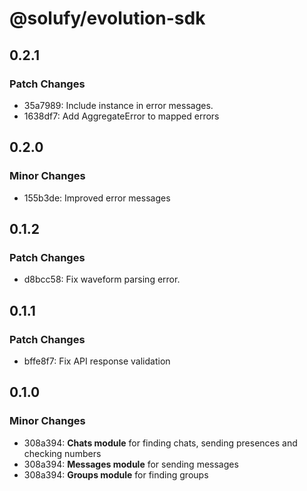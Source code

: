 # @solufy/evolution-sdk

## 0.2.1

### Patch Changes

- 35a7989: Include instance in error messages.
- 1638df7: Add AggregateError to mapped errors

## 0.2.0

### Minor Changes

- 155b3de: Improved error messages

## 0.1.2

### Patch Changes

- d8bcc58: Fix waveform parsing error.

## 0.1.1

### Patch Changes

- bffe8f7: Fix API response validation

## 0.1.0

### Minor Changes

- 308a394: **Chats module** for finding chats, sending presences and checking numbers
- 308a394: **Messages module** for sending messages
- 308a394: **Groups module** for finding groups
